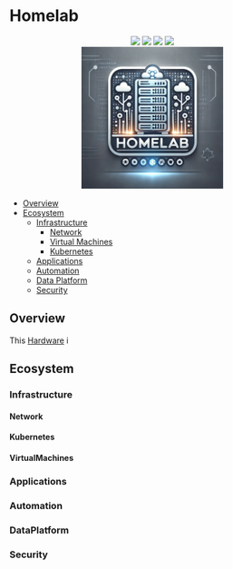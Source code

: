 # Homelab

<div align="center">
  <img src="https://img.shields.io/badge/Proxmox-E57000?style=for-the-badge&logo=proxmox&logoColor=white" />
  <img src="https://img.shields.io/badge/NVIDIA-GTX4070-76B900?style=for-the-badge&logo=nvidia&logoColor=white" />
  <img src="https://img.shields.io/badge/Intel%20Core_i9_10th-0071C5?style=for-the-badge&logo=intel&logoColor=white" />
  <img src="https://img.shields.io/badge/Argo%20CD-1e0b3e?style=for-the-badge&logo=argo&logoColor=#d16044" />
</div>

<div align="center">
  <img src="./docs/assets/homelab-logo.webp" style="width:250px;"/>
</div>

- [Overview](#Overview)
- [Ecosystem](#Ecosystem)
  - [Infrastructure](#Infrastructure)
    - [Network](#Network)
    - [Virtual Machines](#VirtualMachines)
    - [Kubernetes](#Kubernetes)
  - [Applications](#Applications)
  - [Automation](#Automation)
  - [Data Platform](#DataPlatform)
  - [Security](#Security)


## Overview

This [Hardware](./docs/hardware.md) i

## Ecosystem



### Infrastructure

#### Network

#### Kubernetes

#### VirtualMachines

### Applications

### Automation

### DataPlatform

### Security